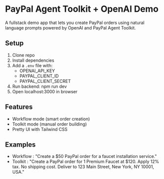 # PayPal Agent Toolkit + OpenAI Demo

A fullstack demo app that lets you create PayPal orders using natural language prompts powered by OpenAI and PayPal Agent Toolkit.

## Setup

1. Clone repo
2. Install dependencies
3. Add a `.env` file with:
   - OPENAI_API_KEY
   - PAYPAL_CLIENT_ID
   - PAYPAL_CLIENT_SECRET
4. Run backend:
   npm run dev
6. Open localhost:3000 in browser

## Features
- Workflow mode (smart order creation)
- Toolkit mode (manual order building)
- Pretty UI with Tailwind CSS

## Examples
- Workflow : "Create a $50 PayPal order for a faucet installation service."
- Toolkit : "Create a PayPal order for 1 Premium Faucet at $120. Apply 12% tax. No shipping cost. Deliver to 123 Main Street, New York, NY 10001, USA."

